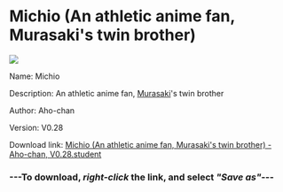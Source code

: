 # Michio (An athletic anime fan, Murasaki's twin brother)

<img src = "https://raw.githubusercontent.com/Arbiter1223/Koukou-Gurashi-Custom-Students/master/Students/Files/Michio%20(An%20athletic%20anime%20fan%2C%20Murasaki's%20twin%20brother).png">

Name: Michio

Description: An athletic anime fan, <a href="Murasaki%20(Michio's%20athletic%20occultist%20twin).md">Murasaki</a>'s twin brother

Author: Aho-chan

Version: V0.28

Download link: <a href="https://raw.githubusercontent.com/Arbiter1223/Koukou-Gurashi-Custom-Students/master/Students/Files/Michio%20(An%20athletic%20anime%20fan%2C%20Murasaki's%20twin%20brother)%20-%20Aho-chan%2C%20V0.28.student">Michio (An athletic anime fan, Murasaki's twin brother) - Aho-chan, V0.28.student</a>

### ---**To download, _right-click_ the link, and select _"Save as"_**---
